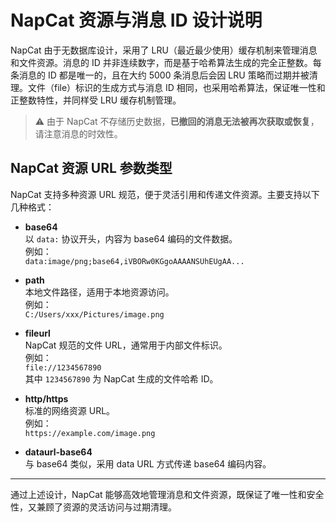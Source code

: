 # NapCat 资源与消息 ID 设计说明

NapCat 由于无数据库设计，采用了 LRU（最近最少使用）缓存机制来管理消息和文件资源。消息的 ID 并非连续数字，而是基于哈希算法生成的完全正整数。每条消息的 ID 都是唯一的，且在大约 5000 条消息后会因 LRU 策略而过期并被清理。文件（file）标识的生成方式与消息 ID 相同，也采用哈希算法，保证唯一性和正整数特性，并同样受 LRU 缓存机制管理。

> ⚠️ 由于 NapCat 不存储历史数据，**已撤回的消息无法被再次获取或恢复**，请注意消息的时效性。

## NapCat 资源 URL 参数类型

NapCat 支持多种资源 URL 规范，便于灵活引用和传递文件资源。主要支持以下几种格式：

- **base64**  
  以 `data:` 协议开头，内容为 base64 编码的文件数据。  
  例如：  
  `data:image/png;base64,iVBORw0KGgoAAAANSUhEUgAA...`

- **path**  
  本地文件路径，适用于本地资源访问。  
  例如：  
  `C:/Users/xxx/Pictures/image.png`

- **fileurl**  
  NapCat 规范的文件 URL，通常用于内部文件标识。  
  例如：  
  `file://1234567890`  
  其中 `1234567890` 为 NapCat 生成的文件哈希 ID。

- **http/https**  
  标准的网络资源 URL。  
  例如：  
  `https://example.com/image.png`

- **dataurl-base64**  
  与 base64 类似，采用 data URL 方式传递 base64 编码内容。

---

通过上述设计，NapCat 能够高效地管理消息和文件资源，既保证了唯一性和安全性，又兼顾了资源的灵活访问与过期清理。